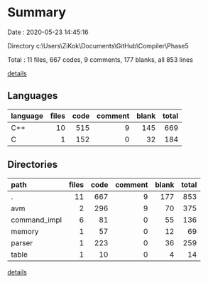# Summary

Date : 2020-05-23 14:45:16

Directory c:\Users\ZiKok\Documents\GitHub\Compiler\Phase5

Total : 11 files,  667 codes, 9 comments, 177 blanks, all 853 lines

[details](details.md)

## Languages
| language | files | code | comment | blank | total |
| :--- | ---: | ---: | ---: | ---: | ---: |
| C++ | 10 | 515 | 9 | 145 | 669 |
| C | 1 | 152 | 0 | 32 | 184 |

## Directories
| path | files | code | comment | blank | total |
| :--- | ---: | ---: | ---: | ---: | ---: |
| . | 11 | 667 | 9 | 177 | 853 |
| avm | 2 | 296 | 9 | 70 | 375 |
| command_impl | 6 | 81 | 0 | 55 | 136 |
| memory | 1 | 57 | 0 | 12 | 69 |
| parser | 1 | 223 | 0 | 36 | 259 |
| table | 1 | 10 | 0 | 4 | 14 |

[details](details.md)